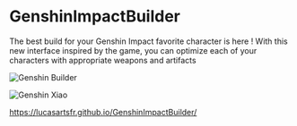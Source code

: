 # GenshinImpactBuilder

The best build for your Genshin Impact favorite character is here ! With this new interface inspired by the game, you can optimize each of your characters with appropriate weapons and artifacts

![Genshin Builder](https://user-images.githubusercontent.com/26819739/166522389-aa1dcde0-7961-4734-8f38-b6c763704b8d.png)

![Genshin Xiao](https://user-images.githubusercontent.com/26819739/166522673-0d435f97-3636-4925-b5c9-350bcf913d24.png)

https://lucasartsfr.github.io/GenshinImpactBuilder/
